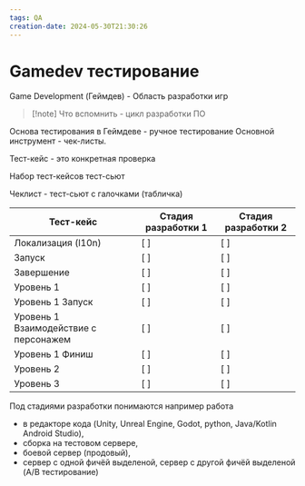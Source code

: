 ```yaml
---
tags: QA
creation-date: 2024-05-30T21:30:26
---
```

# Gamedev тестирование
Game Development (Геймдев) - Область разработки игр

> [!note] Что вспомнить - цикл разработки ПО

Основа тестирования в Геймдеве - ручное тестирование
Основной инструмент - чек-листы.

Тест-кейс - это конкретная проверка

Набор тест-кейсов тест-сьют

Чеклист - тест-сьют с галочками (табличка)

| Тест-кейс | Стадия разработки 1 | Стадия разработки 2 |
| --- | --- | --- |
| Локализация (l10n) | [ ] | [ ] |
| Запуск | [ ] | [ ] |
| Завершение | [ ] | [ ] |
| Уровень 1 | [ ] | [ ] |
| Уровень 1 Запуск | [ ] | [ ] |
| Уровень 1 Взаимодействие с персонажем | [ ] | [ ] |
| Уровень 1 Финиш | [ ] | [ ] |
| Уровень 2 | [ ] | [ ] |
| Уровень 3 | [ ] | [ ] |
 
 Под стадиями разработки понимаются например работа 
 - в редакторе кода (Unity, Unreal Engine, Godot, python, Java/Kotlin Android Studio), 
 - сборка на тестовом сервере, 
 - боевой сервер (продовый), 
 - сервер с одной фичёй выделеной, сервер с другой фичёй выделеной  (A/B тестирование)

 
 
 